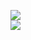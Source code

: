 [![](https://img.shields.io/badge/Made%20With-Github%20Spray-lightgrey.svg?style=for-the-badge&logo=github)](https://github.com/Annihil/github-spray#2120)  
[![](https://i.imgur.com/2DrTn0Z.gif)](https://github.com/Annihil/github-spray)